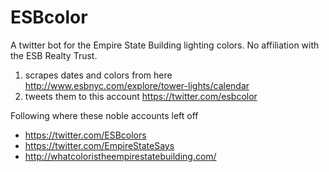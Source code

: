 # ESBcolor
A twitter bot for the Empire State Building lighting colors. No affiliation with the ESB Realty Trust.

1. scrapes dates and colors from here http://www.esbnyc.com/explore/tower-lights/calendar
1. tweets them to this account https://twitter.com/esbcolor

Following where these noble accounts left off

* https://twitter.com/ESBcolors
* https://twitter.com/EmpireStateSays
* http://whatcoloristheempirestatebuilding.com/

